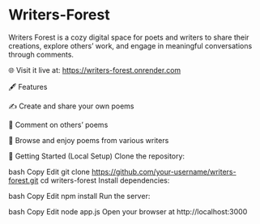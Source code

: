 # Writers-Forest
Writers Forest is a cozy digital space for poets and writers to share their creations, explore others’ work, and engage in meaningful conversations through comments.

🌐 Visit it live at: https://writers-forest.onrender.com

🖋️ Features

✍️ Create and share your own poems

💬 Comment on others’ poems

📖 Browse and enjoy poems from various writers

🚀 Getting Started (Local Setup)
Clone the repository:

bash
Copy
Edit
git clone https://github.com/your-username/writers-forest.git
cd writers-forest
Install dependencies:

bash
Copy
Edit
npm install
Run the server:

bash
Copy
Edit
node app.js
Open your browser at http://localhost:3000
